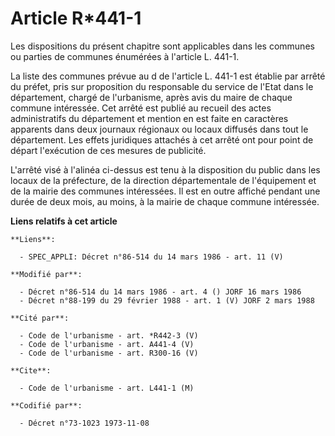 # Article R*441-1

Les dispositions du présent chapitre sont applicables dans les communes ou parties de communes énumérées à l'article L.
441-1.

La liste des communes prévue au d de l'article L. 441-1 est établie par arrêté du préfet, pris sur proposition du responsable
du service de l'Etat dans le département, chargé de l'urbanisme, après avis du maire de chaque commune intéressée. Cet arrêté
est publié au recueil des actes administratifs du département et mention en est faite en caractères apparents dans deux
journaux régionaux ou locaux diffusés dans tout le département. Les effets juridiques attachés à cet arrêté ont pour point de
départ l'exécution de ces mesures de publicité.

L'arrêté visé à l'alinéa ci-dessus est tenu à la disposition du public dans les locaux de la préfecture, de la direction
départementale de l'équipement et de la mairie des communes intéressées. Il est en outre affiché pendant une durée de deux
mois, au moins, à la mairie de chaque commune intéressée.

**Liens relatifs à cet article**

	**Liens**:

	  - SPEC_APPLI: Décret n°86-514 du 14 mars 1986 - art. 11 (V)

	**Modifié par**:

	  - Décret n°86-514 du 14 mars 1986 - art. 4 () JORF 16 mars 1986
	  - Décret n°88-199 du 29 février 1988 - art. 1 (V) JORF 2 mars 1988

	**Cité par**:

	  - Code de l'urbanisme - art. *R442-3 (V)
	  - Code de l'urbanisme - art. A441-4 (V)
	  - Code de l'urbanisme - art. R300-16 (V)

	**Cite**:

	  - Code de l'urbanisme - art. L441-1 (M)

	**Codifié par**:

	  - Décret n°73-1023 1973-11-08
